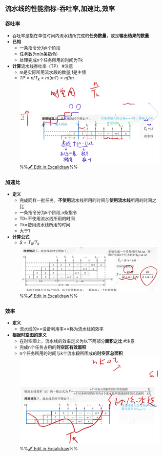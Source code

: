 ## 流水线的性能指标-吞吐率,加速比,效率
### 吞吐率
- 吞吐率是指在单位时间内流水线所完成的**任务数量**，或是**输出结果的数量**
- **已知**
	- 一条指令分为k个阶段
	- 任务数为n(n条指令)
	- 处理完成n个任务所用的时间为Tk
- **计算**流水线吞吐率（TP） #注意
	- m是实际所用流水段的数量,f是主频
	- $TP =n/T_{k}=n/(mT)=nf/m$
![](attachments/%E6%8C%87%E4%BB%A4%E6%B5%81%E6%B0%B4%E7%BA%BF%202022-09-18%2021.42.32.excalidraw.svg)
%%[🖋 Edit in Excalidraw](attachments/%E6%8C%87%E4%BB%A4%E6%B5%81%E6%B0%B4%E7%BA%BF%202022-09-18%2021.42.32.excalidraw.md)%%
### 加速比
- **定义**
	- 完成同样一批任务，**不使用**流水线所用的时间与**使用流水线**所用的时间之比
	- 一条指令分为k个阶段,n条指令
	- T0=不使用流水线所用的时间
	- Tk=使用流水线所用的时间
	- 大于1
- **计算公式**
	- $S=T_{0}/T_k$
![](attachments/%E6%8C%87%E4%BB%A4%E6%B5%81%E6%B0%B4%E7%BA%BF%202022-09-18%2021.57.13.excalidraw.svg)
%%[🖋 Edit in Excalidraw](attachments/%E6%8C%87%E4%BB%A4%E6%B5%81%E6%B0%B4%E7%BA%BF%202022-09-18%2021.57.13.excalidraw.md)%%
### 效率
- **定义**
	- 流水线的==设备利用率==称为流水线的效率
- **根据时空图的定义**
	- 在时空图上，流水线的效率定义为以下两部分**面积之比** #注意
	- 完成n个任务占用的**时空区有效面积**
	- n个任务所用的时间与k个流水段所围成的**时空区总面积**
![](attachments/%E6%8C%87%E4%BB%A4%E6%B5%81%E6%B0%B4%E7%BA%BF%202022-09-18%2022.00.26.excalidraw.svg)
%%[🖋 Edit in Excalidraw](attachments/%E6%8C%87%E4%BB%A4%E6%B5%81%E6%B0%B4%E7%BA%BF%202022-09-18%2022.00.26.excalidraw.md)%%
